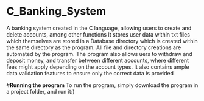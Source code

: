 # C_Banking_System
A banking system created in the C language, allowing users to create and delete accounts, among other functions
It stores user data within txt files which themselves are stored in a Database directory which is created within the same directory as the program. All file and directory creations are automated by the program. The program also allows uers to withdraw and deposit money, and transfer between different accounts, where different fees might apply depending on the account types. It also contains ample data validation features to ensure only the correct data is provided

#**Running the program**
To run the program, simply download the program in a project folder, and run it:)
